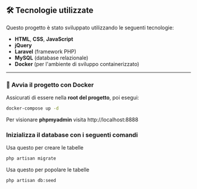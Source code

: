 ## 🛠️ Tecnologie utilizzate

Questo progetto è stato sviluppato utilizzando le seguenti tecnologie:

- **HTML**, **CSS**, **JavaScript**
- **jQuery**
- **Laravel** (framework PHP)
- **MySQL** (database relazionale)
- **Docker** (per l'ambiente di sviluppo containerizzato)

---

### 🚀 Avvia il progetto con Docker

Assicurati di essere nella **root del progetto**, poi esegui:

```bash
docker-compose up -d
```

Per visionare **phpmyadmin** visita http://localhost:8888

### Inizializza il database con i seguenti comandi

Usa questo per creare le tabelle

```bash
php artisan migrate
```

Usa questo per popolare le tabelle

```bash
php artisan db:seed
```
